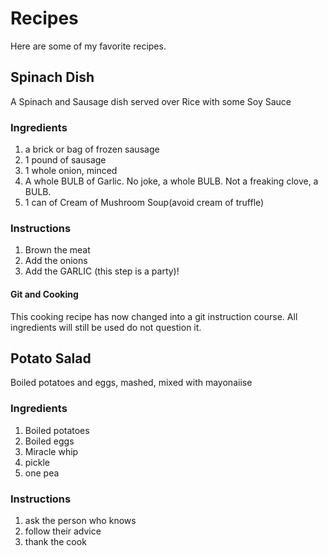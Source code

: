# Recipes

Here are some of my favorite recipes.

## Spinach Dish

A Spinach and Sausage dish served over Rice with some Soy Sauce

### Ingredients
1. a brick or bag of frozen sausage
1. 1 pound of sausage
1. 1 whole onion, minced
1. A whole BULB of Garlic. No joke, a whole BULB. Not a freaking clove, a BULB.
1. 1 can of Cream of Mushroom Soup(avoid cream of truffle)

### Instructions

1. Brown the meat
1. Add the onions
1. Add the GARLIC (this step is a party)!

#### Git and Cooking
This cooking recipe has now changed into a git instruction course. All ingredients will still be used do not question it.

## Potato Salad

Boiled potatoes and eggs, mashed, mixed with  mayonaiise

### Ingredients
1. Boiled potatoes
1. Boiled eggs
1. Miracle whip
1. pickle
1. one pea

### Instructions
1. ask the person who knows
1. follow their advice
1. thank the cook
